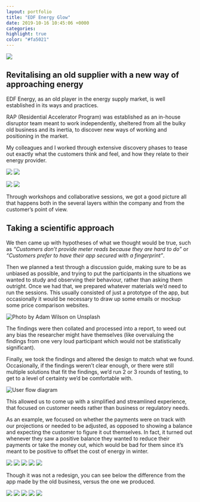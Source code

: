 ```yaml
---
layout: portfolio
title: "EDF Energy Glow"
date: 2019-10-16 10:45:06 +0000
categories:
highlight: true
color: "#fa5021"
---
```


![](EDF-feature.png)

## Revitalising an old supplier with a new way of approaching energy

EDF Energy, as an old player in the energy supply market, is well established in its ways and practices.

RAP (Residential Accelerator Program) was established as an in-house disruptor team meant to work independently, sheltered from all the bulky old business and its inertia, to discover new ways of working and positioning in the market.

My colleagues and I worked through extensive discovery phases to tease out exactly what the customers think and feel, and how they relate to their energy provider.

![](EDF-design-work-1.jpg)
![](EDF-design-work-2.jpg)

![](EDF-design-work-3.jpg)
![](EDF-design-work-4.jpg)

Through workshops and collaborative sessions, we got a good picture all that happens both in the several layers within the company and from the customer’s point of view.

## Taking a scientific approach

We then came up with hypotheses of what we thought would be true, such as _“Customers don’t provide meter reads because they are hard to do”_ or _“Customers prefer to have their app secured with a fingerprint”_.

Then we planned a test through a discussion guide, making sure to be as unbiased as possible, and trying to put the participants in the situations we wanted to study and observing their behaviour, rather than asking them outright. Once we had that, we prepared whatever materials we’d need to run the sessions. This usually consisted of just a prototype of the app, but occasionally it would be necessary to draw up some emails or mockup some price comparison websites.

![Photo by [Adam Wilson](https://unsplash.com/@fourcolourblack?utm_source=unsplash&utm_medium=referral&utm_content=creditCopyText) on [Unsplash](https://unsplash.com/?utm_source=unsplash&utm_medium=referral&utm_content=creditCopyText)](https://images.unsplash.com/photo-1549732565-d673b928da7f?ixlib=rb-1.2.1&auto=format&fit=crop&w=1000&q=80)

The findings were then collated and processed into a report, to weed out any bias the researcher might have themselves (like overvaluing the findings from one very loud participant which would not be statistically significant).

Finally, we took the findings and altered the design to match what we found. Occasionally, if the findings weren’t clear enough, or there were still multiple solutions that fit the findings, we’d run 2 or 3 rounds of testing, to get to a level of certainty we’d be comfortable with.

![User flow diagram](Screenshot-2019-09-14-at-17-3da57f97-4ea3-4373-95a2-ae9e6e41c978.14.16.png)

This allowed us to come up with a simplified and streamlined experience, that focused on customer needs rather than business or regulatory needs.

As an example, we focused on whether the payments were on track with our projections or needed to be adjusted, as opposed to showing a balance and expecting the customer to figure it out themselves. In fact, it turned out whenever they saw a positive balance they wanted to reduce their payments or take the money out, which would be bad for them since it’s meant to be positive to offset the cost of energy in winter.

![](EDF-New-Payment-87eae343-2878-477c-8103-5a84b36c1a5f.png)
![](EDF-New-Bills-hub-14fe8eee-14ec-4710-940a-4794843f03eb.png)
![](EDF-New-Bills-list-4c69dbe8-68e8-450d-ba83-496cb601df72.png)
![](EDF-New-Meter-Read-6f222a65-07c8-4cec-ab5a-49d729538242.png)
![](EDF-New-Meter-Read-CTA-b0ea559a-4c08-476a-8ff1-8ef5faac2c17.png)

Though it was not a redesign, you can see below the difference from the app made by the old business, versus the one we produced.

![](Bills-hub-8b27de6f-49de-4992-acb3-d97ca6368d68.png)
![](Bills-list-e9351eac-c9c3-47ec-939f-e227a294ecb4.png)
![](Meter-Read-CTA-66a5ada2-5326-4657-a5b1-f36c2045d823.png)
![](Meter-Read-57ad0824-3b30-4cd2-b5db-244c4dee29f8.png)
![](Payment-81798cdb-561a-48a0-8514-2d9d36646127.png)
